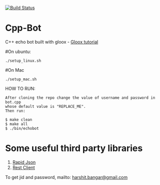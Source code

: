 [![Build Status](https://travis-ci.org/DrawersApp/echo-bot.svg?branch=master)](https://travis-ci.org/DrawersApp/echo-bot)

# Cpp-Bot
C++ echo bot built with gloox - [Gloox tutorial](http://blog.knatten.org/2012/03/23/basic-gloox-tutorial/)

#On ubuntu:
```
./setup_linux.sh
```
#On Mac
```
./setup_mac.sh
```
HOW TO RUN:
```
After cloning the repo change the value of username and password in bot.cpp
whose default value is "REPLACE_ME".
Then run:

$ make clean
$ make all
$ ./bin/echobot
```
# Some useful third party libraries
1. [Rapid Json](https://github.com/miloyip/rapidjson/)
2. [Rest Client](https://github.com/mrtazz/restclient-cpp/)


To get jid and password, mailto: harshit.bangar@gmail.com
